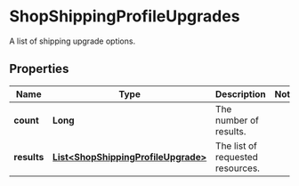 

# ShopShippingProfileUpgrades

A list of shipping upgrade options.

## Properties

Name | Type | Description | Notes
------------ | ------------- | ------------- | -------------
**count** | **Long** | The number of results. | 
**results** | [**List&lt;ShopShippingProfileUpgrade&gt;**](ShopShippingProfileUpgrade.md) | The list of requested resources. | 




